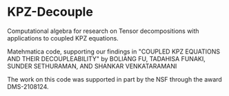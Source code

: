 # KPZ-Decouple
Computational algebra for research on Tensor decompositions with applications to coupled KPZ equations. 

Matehmatica code, supporting our findings in "COUPLED KPZ EQUATIONS AND THEIR DECOUPLEABILITY"
by BOLIANG FU, TADAHISA FUNAKI, SUNDER SETHURAMAN, AND SHANKAR VENKATARAMANI

The work on this code was supported in part by the NSF through the award DMS-2108124.
